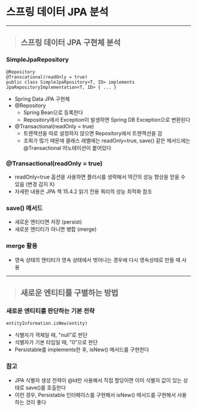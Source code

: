 
# 스프링 데이터 JPA 분석

--------------------------------------------------------------------------------------------------------------------------------

> ## 스프링 데이터 JPA 구현체 분석

### SimpleJpaRepository
    @Repository
    @Transcational(readOnly = true)
    public class SimpleJpaRpository<T, ID> implements JpaRepositoryImplementation<T, ID> { ... }
- Spring Data JPA 구현체
- @Repository
  - Spring Bean으로 등록한다
  - Repository에서 Exception이 발생하면 Spring DB Exception으로 변환된다
- @Transactional(readOnly = true)
  - 트랜잭션을 따로 설정하지 않으면 Repository에서 트랜잭션을 검
  - 조회가 많기 때문에 클래스 레벨에는 readOnly=true, save() 같은 메서드에는 @Transactional 어노테이션이 붙어있다


### @Transactional(readOnly = true)
- readOnly=true 옵션을 사용하면 플러시를 생략해서 약간의 성능 향상을 얻을 수 있음 (변경 감지 X)
- 자세한 내용은 JPA 책 15.4.2 읽기 전용 쿼리의 성능 최적화 참조


### save() 메서드
- 새로운 엔티티면 저장 (persist)
- 새로운 엔티티가 아니면 병합 (merge)


### merge 활용
- 영속 상태의 엔티티가 영속 상태에서 벗어나는 경우에 다시 영속상태로 만들 때 사용

--------------------------------------------------------------------------------------------------------------------------------

> ## 새로운 엔티티를 구별하는 방법

### 새로운 엔티티를 판단하는 기본 전략 
    entityInformation.isNew(entity)
- 식별자가 객체일 때, "null"로 판단
- 식별자가 기본 타입일 때, "0"으로 판단
- Persistable<T>를 implements한 후, isNew() 메서드를 구현한다 


### 참고
- JPA 식별자 생성 전략이 @Id만 사용해서 직접 할당이면 이미 식별자 값이 있는 상태로 save()를 호출한다
- 이런 경우, Persistable<T> 인터페이스를 구현해서 isNew() 메서드를 구현해서 사용하는 것이 좋다























